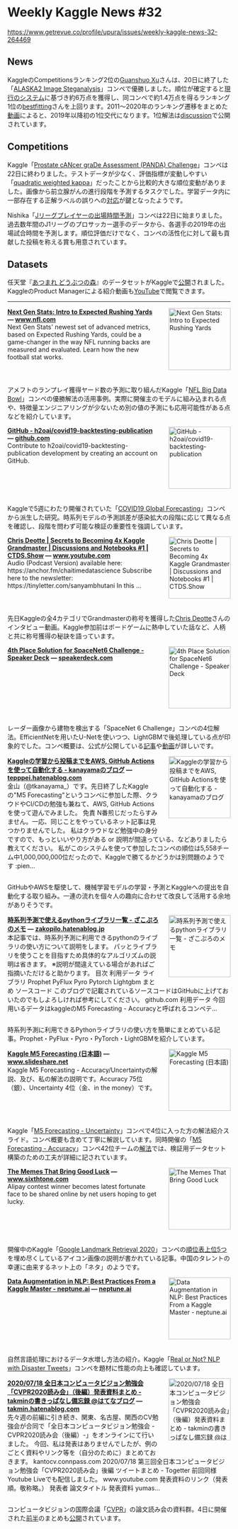 # Weekly Kaggle News #32
https://www.getrevue.co/profile/upura/issues/weekly-kaggle-news-32-264469
<h3><h2>News</h2><p>KaggleのCompetitionsランキング2位の<a href="https://www.kaggle.com/wowfattie" target="_blank">Guanshuo Xu</a>さんは、20日に終了した「<a href="https://www.kaggle.com/c/alaska2-image-steganalysis" target="_blank">ALASKA2 Image Steganalysis</a>」コンペで優勝しました。順位が確定すると<a href="https://www.kaggle.com/sishihara/competition-points-calculation" target="_blank">現行のシステム</a>に基づき約6万点を獲得し、同コンペで約1.4万点を得るランキング1位の<a href="https://www.kaggle.com/bestfitting" target="_blank">bestfitting</a>さんを上回ります。2011〜2020年のランキング遷移をまとめた<a href="https://youtu.be/guLZ_2WcEqM" target="_blank">動画</a>によると、2019年以降初の1位交代になります。1位解法は<a href="https://www.kaggle.com/c/alaska2-image-steganalysis/discussion/168548" target="_blank">discussion</a>で公開されています。</p><h2><strong>Competitions</strong></h2><p>Kaggle「<a href="https://www.kaggle.com/c/prostate-cancer-grade-assessment" target="_blank">Prostate cANcer graDe Assessment (PANDA) Challenge</a>」コンペは22日に終わりました。テストデータが少なく、評価指標が変動しやすい「<a href="https://www.kaggle.com/c/prostate-cancer-grade-assessment/overview/evaluation" target="_blank">quadratic weighted kappa</a>」だったことから比較的大きな順位変動がありました。画像から前立腺がんの進行段階を予測するタスクでした。学習データ内に一部存在する正解ラベルの誤りへの<a href="https://www.kaggle.com/c/prostate-cancer-grade-assessment/discussion/169143" target="_blank">対応</a>が鍵となったようです。</p><p>Nishika「<a href="https://www.nishika.com/competitions/6/summary" target="_blank">Jリーグプレイヤーの出場時間予測</a>」コンペは22日に始まりました。過去数年間のJ1リーグのプロサッカー選手のデータから、各選手の2019年の出場試合時間を予測します。順位評価だけでなく、コンペの活性化に対して最も貢献した投稿を称える賞も用意されています。</p><h2>Datasets</h2><p>任天堂『<a href="https://www.nintendo.co.jp/switch/acbaa/index.html" target="_blank">あつまれ どうぶつの森</a>』のデータセットがKaggleで<a href="https://www.kaggle.com/jessicali9530/animal-crossing-new-horizons-nookplaza-dataset" target="_blank">公開</a>されました。KaggleのProduct Managerによる紹介動画も<a href="https://youtu.be/fj_D_HO0s1g" target="_blank">YouTube</a>で閲覧できます。</p></h3>
<hr>
<p>
<img width="140" height="140" alt="Next Gen Stats: Intro to Expected Rushing Yards" style="float: right; margin-left: 20px; margin-bottom: 20px;" src="https://s3.amazonaws.com/revue/items/images/006/283/733/thumb/x6nwyconvo3c07czw8lu?1595429410" />
<strong style='display: block;'><a href="https://www.nfl.com/news/next-gen-stats-intro-to-expected-rushing-yards?utm_campaign=Weekly%20Kaggle%20News&amp;utm_medium=email&amp;utm_source=Revue%20newsletter">Next Gen Stats: Intro to Expected Rushing Yards</a> &mdash; <a href="https://www.nfl.com/news/next-gen-stats-intro-to-expected-rushing-yards">www.nfl.com</a></strong>
Next Gen Stats' newest set of advanced metrics, based on Expected Rushing Yards, could be a game-changer in the way NFL running backs are measured and evaluated. Learn how the new football stat works.
</p>
<div style='clear: both;'></div>
<p><p>アメフトのランプレイ獲得ヤード数の予測に取り組んだKaggle「<a href="https://www.kaggle.com/c/nfl-big-data-bowl-2020" target="_blank">NFL Big Data Bowl</a>」コンペの優勝解法の活用事例。実際に開催主のモデルに組み込まれる点や、特徴量エンジニアリングが少ないため別の値の予測にも応用可能性がある点などを紹介しています。</p></p>
<p>
<img width="140" height="140" alt="GitHub - h2oai/covid19-backtesting-publication" style="float: right; margin-left: 20px; margin-bottom: 20px;" src="https://s3.amazonaws.com/revue/items/images/006/290/497/thumb/1402695?1595536409" />
<strong style='display: block;'><a href="https://github.com/h2oai/covid19-backtesting-publication?utm_campaign=Weekly%20Kaggle%20News&amp;utm_medium=email&amp;utm_source=Revue%20newsletter">GitHub - h2oai/covid19-backtesting-publication</a> &mdash; <a href="https://github.com/h2oai/covid19-backtesting-publication">github.com</a></strong>
Contribute to h2oai/covid19-backtesting-publication development by creating an account on GitHub.
</p>
<div style='clear: both;'></div>
<p><p>Kaggleで5週にわたり開催されていた「<a href="https://www.kaggle.com/c/covid19-global-forecasting-week-5" target="_blank">COVID19 Global Forecasting</a>」コンペから派生した研究。時系列モデルの予測誤差が感染拡大の段階に応じて異なる点を確認し、段階を問わず可能な検証の重要性を強調しています。</p></p>
<p>
<img width="140" height="140" alt="Chris Deotte | Secrets to Becoming 4x Kaggle Grandmaster | Discussions and Notebooks #1 | CTDS.Show" style="float: right; margin-left: 20px; margin-bottom: 20px;" src="https://s3.amazonaws.com/revue/items/images/006/270/506/thumb/maxresdefault.jpg?1595178734" />
<strong style='display: block;'><a href="https://www.youtube.com/watch?utm_campaign=Weekly%20Kaggle%20News&amp;utm_medium=email&amp;utm_source=Revue%20newsletter&amp;v=QGCvycOXs2M">Chris Deotte | Secrets to Becoming 4x Kaggle Grandmaster | Discussions and Notebooks #1 | CTDS.Show</a> &mdash; <a href="https://www.youtube.com/watch?v=QGCvycOXs2M">www.youtube.com</a></strong>
Audio (Podcast Version) available here: https://anchor.fm/chaitimedatascience Subscribe here to the newsletter: https://tinyletter.com/sanyambhutani In this ...
</p>
<div style='clear: both;'></div>
<p><p>先日Kaggleの全4カテゴリでGrandmasterの称号を獲得した<a href="https://www.kaggle.com/cdeotte?utm_campaign=Weekly%20Kaggle%20News&amp;utm_medium=email&amp;utm_source=Revue%20newsletter" target="_blank">Chris Deotte</a>さんのインタビュー動画。Kaggle参加前はボードゲームに熱中していた話など、人柄と共に称号獲得の秘訣を語っています。</p></p>
<p>
<img width="140" height="140" alt="4th Place Solution for SpaceNet6 Challenge - Speaker Deck" style="float: right; margin-left: 20px; margin-bottom: 20px;" src="https://s3.amazonaws.com/revue/items/images/006/268/076/thumb/slide_0.jpg?1595099726" />
<strong style='display: block;'><a href="https://speakerdeck.com/motokimura/4th-place-solution-for-spacenet6-challenge?utm_campaign=Weekly%20Kaggle%20News&amp;utm_medium=email&amp;utm_source=Revue%20newsletter">4th Place Solution for SpaceNet6 Challenge - Speaker Deck</a> &mdash; <a href="https://speakerdeck.com/motokimura/4th-place-solution-for-spacenet6-challenge">speakerdeck.com</a></strong>

</p>
<div style='clear: both;'></div>
<p><p>レーダー画像から建物を検出する「SpaceNet 6 Challenge」コンペの4位解法。EfficientNetを用いたU-Netを使いつつ、LightGBMで後処理している点が印象的でした。コンペ概要は、公式が公開している<a href="https://medium.com/the-downlinq/announcing-spacenet-6-multi-sensor-all-weather-mapping-b5d923e39974" target="_blank">記事</a>や<a href="https://youtu.be/8IPUzh6fBts" target="_blank">動画</a>が詳しいです。</p></p>
<p>
<img width="140" height="140" alt="Kaggleの学習から投稿までをAWS, GitHub Actionsを使って自動化する - kanayamaのブログ" style="float: right; margin-left: 20px; margin-bottom: 20px;" src="https://s3.amazonaws.com/revue/items/images/006/268/750/thumb/20200707144217.png?1595134640" />
<strong style='display: block;'><a href="https://tepppei.hatenablog.com/entry/2020/07/19/120625?utm_campaign=Weekly%20Kaggle%20News&amp;utm_medium=email&amp;utm_source=Revue%20newsletter">Kaggleの学習から投稿までをAWS, GitHub Actionsを使って自動化する - kanayamaのブログ</a> &mdash; <a href="https://tepppei.hatenablog.com/entry/2020/07/19/120625">tepppei.hatenablog.com</a></strong>
金山（@tkanayama_）です。先日終了したKaggleの"M5 Forecasting"というコンペに参加した際、クラウドやCI/CDの勉強も兼ねて、AWS, GitHub Actionsを使って遊んでみました。 免責 N番煎じだったらすみません。一応、同じことをやっているネット記事は見つかりませんでした。 私はクラウドなど勉強中の身分ですので、もっといいやり方がある or 説明が間違っている、などありましたら教えてください。 私がこのシステムを使って参加したコンペの順位は5,558チーム中1,000,000,000位だったので、Kaggleで勝てるかどうかは別問題のようです :pien…
</p>
<div style='clear: both;'></div>
<p><p>GitHubやAWSを駆使して、機械学習モデルの学習・予測とKaggleへの提出を自動化する取り組み。一連の流れを個々人の趣向に合わせて改良して活用する余地がありそうです。</p></p>
<p>
<img width="140" height="140" alt="時系列予測で使えるpythonライブラリ一覧 - ざこぷろのメモ" style="float: right; margin-left: 20px; margin-bottom: 20px;" src="https://s3.amazonaws.com/revue/items/images/006/270/011/thumb/20200702190223.png?1595164603" />
<strong style='display: block;'><a href="http://zakopilo.hatenablog.jp/entry/2020/07/19/173851?utm_campaign=Weekly%20Kaggle%20News&amp;utm_medium=email&amp;utm_source=Revue%20newsletter">時系列予測で使えるpythonライブラリ一覧 - ざこぷろのメモ</a> &mdash; <a href="http://zakopilo.hatenablog.jp/entry/2020/07/19/173851">zakopilo.hatenablog.jp</a></strong>
本記事では、時系列予測に利用できるpythonのライブラリの使い方について説明をします。 パッとライブラリを使うことを目指すため具体的なアルゴリズムの説明は省きます。 ※説明が間違えている場合があればご指摘いただけると助かります。 目次 利用データ ライブラリ Prophet PyFlux Pyro Pytorch Lightgbm まとめ ソースコード このブログで記載されているソースコードはGitHubに上げておいたのでもしよろしければ参考にしてください。 github.com 利用データ 今回用いるデータはkaggleのM5 Forecasting - Accuracyと呼ばれるコンペテ…
</p>
<div style='clear: both;'></div>
<p><p>時系列予測に利用できるPythonライブラリの使い方を簡単にまとめている記事。Prophet・PyFlux・Pyro・PyTorch・LightGBMを紹介しています。</p></p>
<p>
<img width="140" height="140" alt="Kaggle M5 Forecasting (日本語)" style="float: right; margin-left: 20px; margin-bottom: 20px;" src="https://s3.amazonaws.com/revue/items/images/006/278/702/thumb/kagglem5forecastingja-200721062058-thumbnail-4.jpg?1595342840" />
<strong style='display: block;'><a href="https://www.slideshare.net/MasakazuMori2/kaggle-m5-forecasting?utm_campaign=Weekly%20Kaggle%20News&amp;utm_medium=email&amp;utm_source=Revue%20newsletter">Kaggle M5 Forecasting (日本語)</a> &mdash; <a href="https://www.slideshare.net/MasakazuMori2/kaggle-m5-forecasting">www.slideshare.net</a></strong>
Kaggle M5 Forecasting - Accuracy/Uncertaintyの解説、及び、私の解法の説明です。Accuracy 75位（銀）、Uncertainty 4位（金、in the money）です。
</p>
<div style='clear: both;'></div>
<p><p>Kaggle「<a href="https://www.kaggle.com/c/m5-forecasting-uncertainty" target="_blank">M5 Forecasting - Uncertainty</a>」コンペで4位に入った方の解法紹介スライド。コンペ概要も含めて丁寧に解説しています。同時開催の「<a href="https://www.kaggle.com/c/m5-forecasting-accuracy" target="_blank">M5 Forecasting - Accuracy</a>」コンペ42位チームの<a href="https://speakerdeck.com/syaorn_13/kaggle-m5-forecasting-accuracy-42nd-place-solution" target="_blank">解法</a>では、検証用データセット構築のための工夫が詳細に記されています。</p></p>
<p>
<img width="140" height="140" alt="The Memes That Bring Good Luck" style="float: right; margin-left: 20px; margin-bottom: 20px;" src="https://s3.amazonaws.com/revue/items/images/006/281/268/thumb/794.jpg?1595383184" />
<strong style='display: block;'><a href="https://www.sixthtone.com/news/1003025/the-memes-that-bring-good-luck?utm_campaign=Weekly%20Kaggle%20News&amp;utm_medium=email&amp;utm_source=Revue%20newsletter">The Memes That Bring Good Luck</a> &mdash; <a href="https://www.sixthtone.com/news/1003025/the-memes-that-bring-good-luck">www.sixthtone.com</a></strong>
Alipay contest winner becomes latest fortunate face to be shared online by net users hoping to get lucky.
</p>
<div style='clear: both;'></div>
<p><p>開催中のKaggle「<a href="https://www.kaggle.com/c/landmark-retrieval-2020" target="_blank">Google Landmark Retrieval 2020</a>」コンペの<a href="https://www.kaggle.com/c/landmark-retrieval-2020/leaderboard" target="_blank">順位表上位5つ</a>を埋め尽くしているアイコン画像の説明が書かれている記事。中国のタレントの幸運に由来するネット上の「ネタ」のようです。</p></p>
<p>
<img width="140" height="140" alt="Data Augmentation in NLP: Best Practices From a Kaggle Master - neptune.ai" style="float: right; margin-left: 20px; margin-bottom: 20px;" src="https://s3.amazonaws.com/revue/items/images/006/281/270/thumb/Data-augmentation.png?1595383462" />
<strong style='display: block;'><a href="https://neptune.ai/blog/data-augmentation-nlp?utm_campaign=Weekly%20Kaggle%20News&amp;utm_medium=email&amp;utm_source=Revue%20newsletter">Data Augmentation in NLP: Best Practices From a Kaggle Master - neptune.ai</a> &mdash; <a href="https://neptune.ai/blog/data-augmentation-nlp">neptune.ai</a></strong>

</p>
<div style='clear: both;'></div>
<p><p>自然言語処理におけるデータ水増し方法の紹介。Kaggle「<a href="https://www.kaggle.com/c/nlp-getting-started" target="_blank">Real or Not? NLP with Disaster Tweets</a>」コンペを題材に性能の向上も確認しています。</p></p>
<p>
<img width="140" height="140" alt="2020/07/18 全日本コンピュータビジョン勉強会「CVPR2020読み会」（後編）発表資料まとめ - takminの書きっぱなし備忘録 @はてなブログ" style="float: right; margin-left: 20px; margin-bottom: 20px;" src="https://s3.amazonaws.com/revue/items/images/006/286/719/thumb/1595084017?1595491757" />
<strong style='display: block;'><a href="https://takmin.hatenablog.com/entry/2020/07/18/235337?utm_campaign=Weekly%20Kaggle%20News&amp;utm_medium=email&amp;utm_source=Revue%20newsletter">2020/07/18 全日本コンピュータビジョン勉強会「CVPR2020読み会」（後編）発表資料まとめ - takminの書きっぱなし備忘録 @はてなブログ</a> &mdash; <a href="https://takmin.hatenablog.com/entry/2020/07/18/235337">takmin.hatenablog.com</a></strong>
先々週の前編に引き続き、関東、名古屋、関西のCV勉強会が合同で「全日本コンピュータビジョン勉強会 - CVPR2020読み会（後編）-」をオンラインにて行いました。 今回、私は発表はありませんでしたが、例のごとく資料やリンク等を（自分のために）まとめておきます。 kantocv.connpass.com 2020/07/18 第三回全日本コンピュータビジョン勉強会「CVPR2020読み会」後編 ツイートまとめ - Togetter 前回同様Youtube Liveでも配信しました。 www.youtube.com 発表資料のリンク（発表順。敬称略。） 発表者 論文タイトル 発表資料 yumas…
</p>
<div style='clear: both;'></div>
<p><p>コンピュータビジョンの国際会議「<a href="http://cvpr2020.thecvf.com/?utm_campaign=Weekly%20Kaggle%20News&amp;utm_medium=email&amp;utm_source=Revue%20newsletter" target="_blank">CVPR</a>」の論文読み会の資料群。4日に開催された<a href="https://kantocv.connpass.com/event/178126/?utm_campaign=Weekly%20Kaggle%20News&amp;utm_medium=email&amp;utm_source=Revue%20newsletter" target="_blank">前半</a>のまとめも<a href="https://takmin.hatenablog.com/entry/2020/07/05/000451" target="_blank">公開</a>されています。</p></p>
